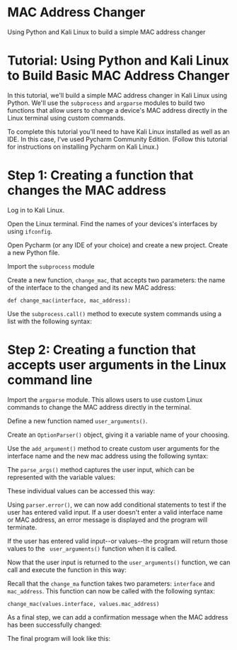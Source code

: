 # MAC Address Changer
Using Python and Kali Linux to build a simple MAC address changer

<body>
  <h1>Tutorial: Using Python and Kali Linux to Build Basic MAC Address Changer</h1>
  <p>In this tutorial, we'll build a simple MAC address changer in Kali Linux using Python. We'll use the <code>subprocess</code> and <code>argparse</code> modules to build two functions that allow users to change a device's MAC address directly in the Linux terminal using custom commands.</p>
  <p>To complete this tutorial you'll need to have Kali Linux installed as well as an IDE. In this case, I've used Pycharm Community Edition. (Follow this tutorial for instructions on installing Pycharm on Kali Linux.)</p>
  <h1>Step 1: Creating a function that changes the MAC address</h1>
  <p>Log in to Kali Linux.</p>
  <p>Open the Linux terminal. Find the names of your devices's interfaces by using <code>ifconfig</code>.
  <p>Open Pycharm (or any IDE of your choice) and create a new project. Create a new Python file.</p>
  <p>Import the <code>subprocess</code> module</p>
  <p>Create a new function, <code>change_mac</code>, that accepts two parameters: the name of the interface to the changed and its new MAC address:</p>
  <p><code>def change_mac(interface, mac_address):</code></p>
  <p>Use the <code>subprocess.call()</code> method to execute system commands using a list with the following syntax:</p>
  <h1>Step 2: Creating a function that accepts user arguments in the Linux command line</h1>
  <p>Import the <code>argparse</code> module. This allows users to use custom Linux commands to change the MAC address directly in the terminal.</p>
  <p>Define a new function named <code>user_arguments()</code>.</p>
  <p>Create an <code>OptionParser()</code> object, giving it a variable name of your choosing.</p>
  <p>Use the <code>add_argument()</code> method to create custom user arguments for the interface name and the new mac address using the following syntax:</p>
  <p>The <code>parse_args()</code> method captures the user input, which can be represented with the variable values:</p>
  <p>These individual values can be accessed this way:</p>
  <p>Using <code>parser.error()</code>, we can now add conditional statements to test if the user has entered valid input. If a user doesn't enter a valid interface name or MAC address, an error message is displayed and the program will terminate.</p>
  <p>If the user has entered valid input--or values--the program will return those values to the <code> user_arguments()</code> function when it is called.</p>
  <p>Now that the user input is returned to the <code>user_arguments()</code> function, we can call and execute the function in this way:</p>
  <p>Recall that the <code>change_ma</code> function takes two parameters: <code>interface</code> and <code>mac_address</code>. This function can now be called with the following syntax:</p>
  <p><code>change_mac(values.interface, values.mac_address)</code></p>
  <p>As a final step, we can add a confirmation message when the MAC address has been successfully changed:</p>
  <p>The final program will look like this:</p>
</body>
